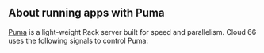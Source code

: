 <!-- usedin: [ _rails/deployment/puma-rack-server-v1.md] -->


## About running apps with Puma

[Puma](http://puma.io/) is a light-weight Rack server built for speed and parallelism. Cloud 66 uses the following signals to control Puma:

